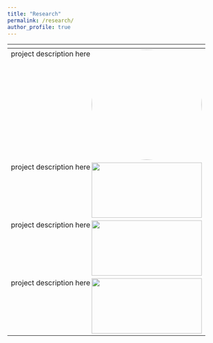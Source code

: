 ```yaml
---
title: "Research"
permalink: /research/
author_profile: true
---
```


|<!-- -->|     
|--------|
<a>project description here <img align="right" src="https://ekanshsareen.github.io/files/rp_1.png" width="250" height="auto" style="border-radius:50%"> </a>|
project description here <img align="right" width="250" height="125" src="https://ekanshsareen.github.io/files/rp_1.png">|
project description here <img align="right" width="250" height="125" src="https://ekanshsareen.github.io/files/rp_1.png">|
project description here <img align="right" width="250" height="125" src="https://ekanshsareen.github.io/files/rp_1.png">|
